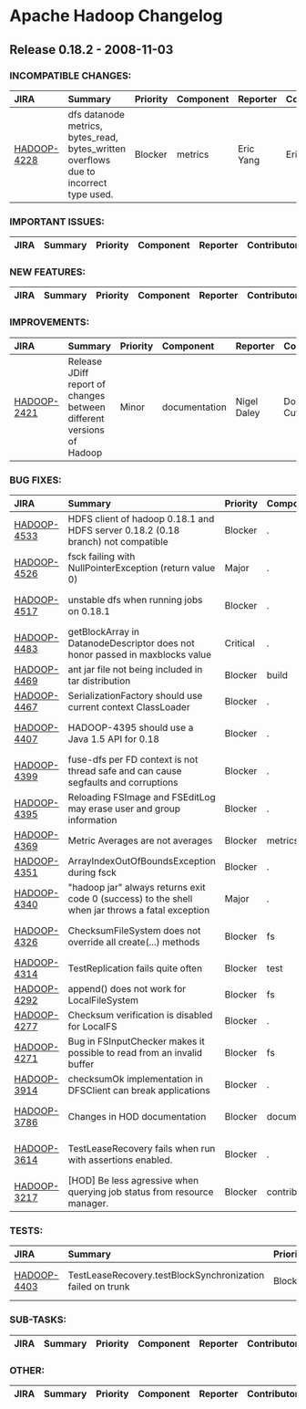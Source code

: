 
<!---
# Licensed to the Apache Software Foundation (ASF) under one
# or more contributor license agreements.  See the NOTICE file
# distributed with this work for additional information
# regarding copyright ownership.  The ASF licenses this file
# to you under the Apache License, Version 2.0 (the
# "License"); you may not use this file except in compliance
# with the License.  You may obtain a copy of the License at
#
#     http://www.apache.org/licenses/LICENSE-2.0
#
# Unless required by applicable law or agreed to in writing, software
# distributed under the License is distributed on an "AS IS" BASIS,
# WITHOUT WARRANTIES OR CONDITIONS OF ANY KIND, either express or implied.
# See the License for the specific language governing permissions and
# limitations under the License.
-->
# Apache Hadoop Changelog

## Release 0.18.2 - 2008-11-03

### INCOMPATIBLE CHANGES:

| JIRA | Summary | Priority | Component | Reporter | Contributor |
|:---- |:---- | :--- |:---- |:---- |:---- |
| [HADOOP-4228](https://issues.apache.org/jira/browse/HADOOP-4228) | dfs datanode metrics, bytes\_read, bytes\_written overflows due to incorrect type used. |  Blocker | metrics | Eric Yang | Eric Yang |


### IMPORTANT ISSUES:

| JIRA | Summary | Priority | Component | Reporter | Contributor |
|:---- |:---- | :--- |:---- |:---- |:---- |


### NEW FEATURES:

| JIRA | Summary | Priority | Component | Reporter | Contributor |
|:---- |:---- | :--- |:---- |:---- |:---- |


### IMPROVEMENTS:

| JIRA | Summary | Priority | Component | Reporter | Contributor |
|:---- |:---- | :--- |:---- |:---- |:---- |
| [HADOOP-2421](https://issues.apache.org/jira/browse/HADOOP-2421) | Release JDiff report of changes between different versions of Hadoop |  Minor | documentation | Nigel Daley | Doug Cutting |


### BUG FIXES:

| JIRA | Summary | Priority | Component | Reporter | Contributor |
|:---- |:---- | :--- |:---- |:---- |:---- |
| [HADOOP-4533](https://issues.apache.org/jira/browse/HADOOP-4533) | HDFS client of hadoop 0.18.1 and HDFS server 0.18.2 (0.18 branch) not compatible |  Blocker | . | Runping Qi | Hairong Kuang |
| [HADOOP-4526](https://issues.apache.org/jira/browse/HADOOP-4526) | fsck failing with NullPointerException  (return value 0) |  Major | . | Koji Noguchi | Hairong Kuang |
| [HADOOP-4517](https://issues.apache.org/jira/browse/HADOOP-4517) | unstable dfs when running jobs on 0.18.1 |  Blocker | . | Christian Kunz | Tsz Wo Nicholas Sze |
| [HADOOP-4483](https://issues.apache.org/jira/browse/HADOOP-4483) | getBlockArray in DatanodeDescriptor does not honor passed in maxblocks value |  Critical | . | Ahad Rana | Ahad Rana |
| [HADOOP-4469](https://issues.apache.org/jira/browse/HADOOP-4469) | ant jar file not being included in tar distribution |  Blocker | build | Nigel Daley | Nigel Daley |
| [HADOOP-4467](https://issues.apache.org/jira/browse/HADOOP-4467) | SerializationFactory should use current context ClassLoader |  Blocker | . | Chris K Wensel | Chris K Wensel |
| [HADOOP-4407](https://issues.apache.org/jira/browse/HADOOP-4407) | HADOOP-4395 should use a Java 1.5 API for 0.18 |  Blocker | . | Tsz Wo Nicholas Sze | Tsz Wo Nicholas Sze |
| [HADOOP-4399](https://issues.apache.org/jira/browse/HADOOP-4399) |  fuse-dfs per FD context is not thread safe and can cause segfaults and corruptions |  Blocker | . | Pete Wyckoff | Pete Wyckoff |
| [HADOOP-4395](https://issues.apache.org/jira/browse/HADOOP-4395) | Reloading FSImage and FSEditLog may erase user and group information |  Blocker | . | Tsz Wo Nicholas Sze | Tsz Wo Nicholas Sze |
| [HADOOP-4369](https://issues.apache.org/jira/browse/HADOOP-4369) | Metric Averages are not averages |  Blocker | metrics | Brian Bockelman | Brian Bockelman |
| [HADOOP-4351](https://issues.apache.org/jira/browse/HADOOP-4351) | ArrayIndexOutOfBoundsException during fsck |  Blocker | . | Brian Bockelman | Hairong Kuang |
| [HADOOP-4340](https://issues.apache.org/jira/browse/HADOOP-4340) | "hadoop jar" always returns exit code 0 (success) to the shell when jar throws a fatal exception |  Major | . | David Litster | Arun C Murthy |
| [HADOOP-4326](https://issues.apache.org/jira/browse/HADOOP-4326) | ChecksumFileSystem does not override all create(...) methods |  Blocker | fs | Tsz Wo Nicholas Sze | Tsz Wo Nicholas Sze |
| [HADOOP-4314](https://issues.apache.org/jira/browse/HADOOP-4314) | TestReplication fails quite often |  Blocker | test | Raghu Angadi | Raghu Angadi |
| [HADOOP-4292](https://issues.apache.org/jira/browse/HADOOP-4292) | append() does not work for LocalFileSystem |  Blocker | fs | Raghu Angadi | Hairong Kuang |
| [HADOOP-4277](https://issues.apache.org/jira/browse/HADOOP-4277) | Checksum verification is disabled for LocalFS |  Blocker | . | Raghu Angadi | Raghu Angadi |
| [HADOOP-4271](https://issues.apache.org/jira/browse/HADOOP-4271) | Bug in FSInputChecker makes it possible to read from an invalid buffer |  Blocker | fs | Ning Li | Ning Li |
| [HADOOP-3914](https://issues.apache.org/jira/browse/HADOOP-3914) | checksumOk implementation in DFSClient can break applications |  Blocker | . | Christian Kunz | Christian Kunz |
| [HADOOP-3786](https://issues.apache.org/jira/browse/HADOOP-3786) | Changes in HOD documentation |  Blocker | documentation | Suman Sehgal | Vinod Kumar Vavilapalli |
| [HADOOP-3614](https://issues.apache.org/jira/browse/HADOOP-3614) | TestLeaseRecovery fails when run with assertions enabled. |  Blocker | . | Konstantin Shvachko | Tsz Wo Nicholas Sze |
| [HADOOP-3217](https://issues.apache.org/jira/browse/HADOOP-3217) | [HOD] Be less agressive when querying job status from resource manager. |  Blocker | contrib/hod | Hemanth Yamijala | Hemanth Yamijala |


### TESTS:

| JIRA | Summary | Priority | Component | Reporter | Contributor |
|:---- |:---- | :--- |:---- |:---- |:---- |
| [HADOOP-4403](https://issues.apache.org/jira/browse/HADOOP-4403) | TestLeaseRecovery.testBlockSynchronization failed on trunk |  Blocker | test | Hemanth Yamijala | Tsz Wo Nicholas Sze |


### SUB-TASKS:

| JIRA | Summary | Priority | Component | Reporter | Contributor |
|:---- |:---- | :--- |:---- |:---- |:---- |


### OTHER:

| JIRA | Summary | Priority | Component | Reporter | Contributor |
|:---- |:---- | :--- |:---- |:---- |:---- |


